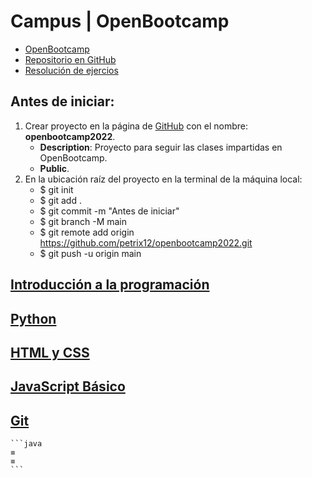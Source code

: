 # Campus | OpenBootcamp
+ [OpenBootcamp](https://campus.open-bootcamp.com/cursos)
+ [Repositorio en GitHub](https://github.com/petrix12/openbootcamp2022.git)
+ [Resolución de ejercios](https://github.com/Open-Bootcamp/ResolucionEjercicios)


## Antes de iniciar:
1. Crear proyecto en la página de [GitHub](https://github.com) con el nombre: **openbootcamp2022**.
    + **Description**: Proyecto para seguir las clases impartidas en OpenBootcamp.
    + **Public**.
2. En la ubicación raíz del proyecto en la terminal de la máquina local:
    + $ git init
    + $ git add .
    + $ git commit -m "Antes de iniciar"
    + $ git branch -M main
    + $ git remote add origin https://github.com/petrix12/openbootcamp2022.git
    + $ git push -u origin main

## [Introducción a la programación](apuntes\001_introduccion_a_la_programacion.md)
## [Python](apuntes\002_python.md)
## [HTML y CSS](apuntes\003_html_y_css.md)
## [JavaScript Básico](apuntes\004_javascript_basico.md)
## [Git](apuntes\005_git.md)





    ```java
    ≡
    ≡
    ```